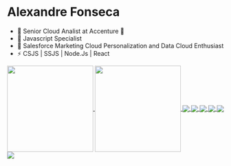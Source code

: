 
# Alexandre Fonseca

- 🔭 Senior Cloud Analist at Accenture 🔭
- 🌱 Javascript Specialist 
- 👯 Salesforce Marketing Cloud Personalization and Data Cloud Enthusiast
- ⚡ CSJS | SSJS | Node.Js | React 


<a href="https://github.com/alefnsc/">
  <img height=200 align="center" src="https://github-readme-stats.vercel.app/api?username=alefnsc&theme=dark&show_icons=true" />
</a>
<a href="https://github.com/alefnsc/">
  <img height=200 align="center" src="https://github-readme-stats.vercel.app/api/top-langs/?username=alefnsc&theme=dark" />
</a>

<a href="https://github.com/alefnsc/mcp-assets">
  <img align="center" src="https://github-readme-stats.vercel.app/api/pin/?username=alefnsc&repo=mcp-assets&theme=dark" />
</a>
<a href="https://github.com/alefnsc/bookstore-api">
  <img align="center" src="https://github-readme-stats.vercel.app/api/pin/?username=alefnsc&repo=bookstore-api&theme=dark" />
</a>

<a href="https://github.com/alefnsc/product-api">
  <img align="center" src="https://github-readme-stats.vercel.app/api/pin/?username=alefnsc&repo=product-api&theme=dark" />
</a>
<a href="https://github.com/alefnsc/oAuth">
  <img align="center" src="https://github-readme-stats.vercel.app/api/pin/?username=alefnsc&repo=oAuth&theme=dark" />
</a>

<a href="https://github.com/alefnsc/frontend_4_em_linha">
  <img align="center" src="https://github-readme-stats.vercel.app/api/pin/?username=alefnsc&repo=frontend_4_em_linha&theme=dark" />
</a>
<a href="https://github.com/alefnsc/petshop-api">
  <img align="center" src="https://github-readme-stats.vercel.app/api/pin/?username=alefnsc&repo=petshop-api&theme=dark" />
</a>

